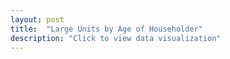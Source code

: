 ```yaml
---
layout: post
title:  "Large Units by Age of Householder"
description: "Click to view data visualization"
---
```

<svg class="largeunits_age-frame graph" viewBox="0 0 700 420"></svg>
<script src="{{ '/assets/javascripts/largeunits-age.js' | absolute_url }}" type="module"></script>